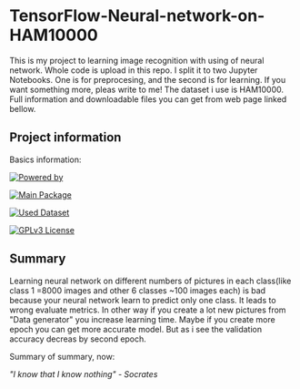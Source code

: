 
# TensorFlow-Neural-network-on-HAM10000

This is my project to learning image recognition with using of neural network. Whole code is upload in this repo. I split it to two Jupyter Notebooks. 
One is for preprocesing, and the second is for learning. If you want something more, pleas write to me! The dataset i use is HAM10000. Full information and downloadable files you can get from  web page linked bellow.
## Project information

Basics information:

[![Powered by](https://img.shields.io/badge/Powered%20by-Python3-red.svg)](https://www.python.org/downloads/)

[![Main Package](https://img.shields.io/badge/Main%20Package-Keras-blue.svg)](https://keras.io/)

[![Used Dataset](https://img.shields.io/badge/Used%20Dataset-HAM10000-darkgreen.svg)](https://dataverse.harvard.edu/dataset.xhtml?persistentId=doi:10.7910/DVN/DBW86T)

[![GPLv3 License](https://img.shields.io/badge/License-GPL%20v3-yellow.svg)](https://opensource.org/licenses/)
## Summary

 Learning neural network on different numbers of pictures in each class(like class 1 =8000 images and other 6 classes ~100 images each) is bad because your neural network learn to predict only one class. It leads to wrong evaluate metrics. In other way if you create a lot new pictures from "Data generator" you increase learning time. Maybe if you create more epoch you can get more accurate model. But as i see the validation accuracy decreas by second epoch.

 Summary of summary, now:

 *"I know that I know nothing" - Socrates*

